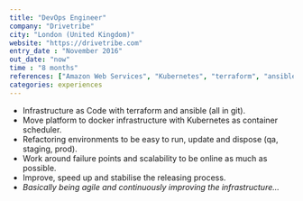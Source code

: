 ```yaml
---
title: "DevOps Engineer"
company: "Drivetribe"
city: "London (United Kingdom)"
website: "https://drivetribe.com"
entry_date : "November 2016"
out_date: "now"
time : "8 months"
references: ["Amazon Web Services", "Kubernetes", "terraform", "ansible", "Jenkins Pipeline"]
categories: experiences
---
```


* Infrastructure as Code with terraform and ansible (all in git).
* Move platform to docker infrastructure with Kubernetes as container scheduler.
* Refactoring environments to be easy to run, update and dispose (qa, staging, prod).
* Work around failure points and scalability to be online as much as possible.
* Improve, speed up and stabilise the releasing process. 
* _Basically being agile and continuously improving the infrastructure..._
